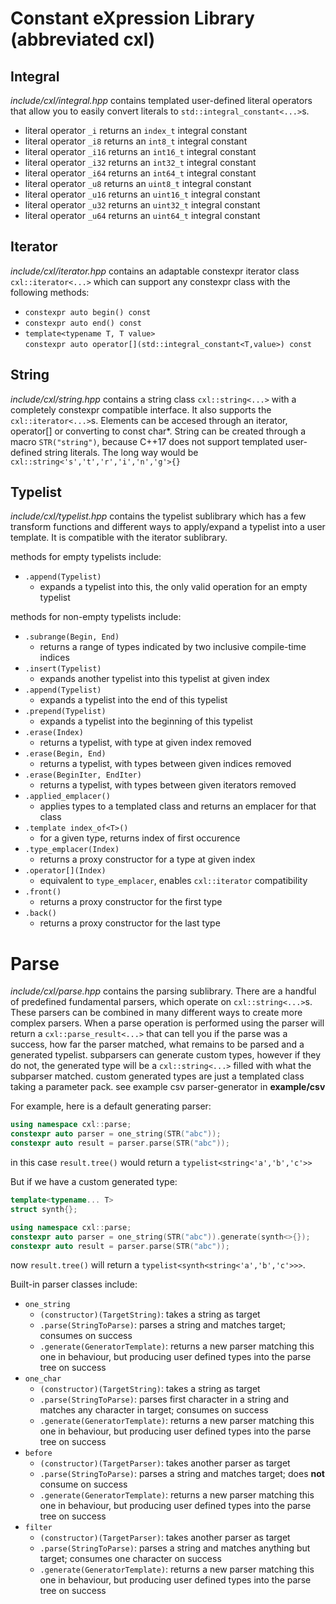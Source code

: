 # Constant eXpression Library (abbreviated **cxl**)

## Integral
*include/cxl/integral.hpp* contains templated user-defined 
literal operators that allow you to easily convert literals 
to `std::integral_constant<...>`s.
* literal operator `_i` returns an `index_t` integral constant
* literal operator `_i8` returns an `int8_t` integral constant
* literal operator `_i16` returns an `int16_t` integral constant
* literal operator `_i32` returns an `int32_t` integral constant
* literal operator `_i64` returns an `int64_t` integral constant
* literal operator `_u8` returns an `uint8_t` integral constant
* literal operator `_u16` returns an `uint16_t` integral constant
* literal operator `_u32` returns an `uint32_t` integral constant
* literal operator `_u64` returns an `uint64_t` integral constant

## Iterator
*include/cxl/iterator.hpp* contains an adaptable constexpr iterator class
`cxl::iterator<...>` which can support any constexpr class with the following methods:
* `constexpr auto begin() const`
* `constexpr auto end() const`
* `template<typename T, T value>`  
`constexpr auto operator[](std::integral_constant<T,value>) const`

## String
*include/cxl/string.hpp* contains a string class `cxl::string<...>` with 
a completely constexpr compatible interface. It also supports the
`cxl::iterator<...>`s. Elements can be accesed through 
an iterator, operator[] or converting to const char*. String can 
be created through a macro `STR("string")`, because C++17 
does not support templated user-defined string literals. The long way would 
be `cxl::string<'s','t','r','i','n','g'>{}`

## Typelist
*include/cxl/typelist.hpp* contains the typelist sublibrary 
which has a few transform functions and different 
ways to apply/expand a typelist into a user template. 
It is compatible with the iterator sublibrary.

methods for empty typelists include:
* `.append(Typelist)`
  * expands a typelist into this, the only valid operation for an empty typelist

methods for non-empty typelists include:
* `.subrange(Begin, End)`
  * returns a range of types indicated by two inclusive compile-time indices
* `.insert(Typelist)`
  * expands another typelist into this typelist at given index
* `.append(Typelist)`
  * expands a typelist into the end of this typelist
* `.prepend(Typelist)`
  * expands a typelist into the beginning of this typelist
* `.erase(Index)`
  * returns a typelist, with type at given index removed
* `.erase(Begin, End)`
  * returns a typelist, with types between given indices removed
* `.erase(BeginIter, EndIter)`
  * returns a typelist, with types between given iterators removed
* `.applied_emplacer()`
  * applies types to a templated class and returns an emplacer for that class
* `.template index_of<T>()`
  * for a given type, returns index of first occurence
* `.type_emplacer(Index)`
  * returns a proxy constructor for a type at given index
* `.operator[](Index)`
  * equivalent to `type_emplacer`, enables `cxl::iterator` compatibility
* `.front()`
  * returns a proxy constructor for the first type
* `.back()`
  * returns a proxy constructor for the last type

# Parse
*include/cxl/parse.hpp* contains the parsing sublibrary. 
There are a handful of predefined fundamental parsers, which operate on `cxl::string<...>`s. 
These parsers can be combined in many 
different ways to create more complex parsers.
When a parse operation is performed using the parser will return a 
`cxl::parse_result<...>` that can tell you if the parse was a success, how far 
the parser matched, what remains to be parsed and a generated typelist.
subparsers can generate custom types, however if they do not, the generated type 
will be a `cxl::string<...>` filled with what the subparser matched. 
custom generated types are just a templated class taking a parameter pack.
see example csv parser-generator in **example/csv**

For example, here is a default generating parser:
```c++
using namespace cxl::parse;
constexpr auto parser = one_string(STR("abc"));
constexpr auto result = parser.parse(STR("abc"));

```
in this case `result.tree()` would return a `typelist<string<'a','b','c'>>`

But if we have a custom generated type:
```c++
template<typename... T>
struct synth{};

using namespace cxl::parse;
constexpr auto parser = one_string(STR("abc")).generate(synth<>{});
constexpr auto result = parser.parse(STR("abc"));

```

now `result.tree()` will return a `typelist<synth<string<'a','b','c'>>>`. 

Built-in parser classes include:
* `one_string`
  * `(constructor)(TargetString)`: takes a string as target
  * `.parse(StringToParse)`: parses a string and matches target; consumes on success
  * `.generate(GeneratorTemplate)`: returns a new parser matching this one in behaviour, but producing user defined types into the parse tree on success
* `one_char`
  * `(constructor)(TargetString)`: takes a string as target
  * `.parse(StringToParse)`: parses first character in a string and matches any character in target; consumes on success
  * `.generate(GeneratorTemplate)`: returns a new parser matching this one in behaviour, but producing user defined types into the parse tree on success
* `before`
  * `(constructor)(TargetParser)`: takes another parser as target
  * `.parse(StringToParse)`: parses a string and matches target; does **not** consume on success
  * `.generate(GeneratorTemplate)`: returns a new parser matching this one in behaviour, but producing user defined types into the parse tree on success
* `filter`
  * `(constructor)(TargetParser)`: takes another parser as target
  * `.parse(StringToParse)`: parses a string and matches anything but target; consumes one character on success
  * `.generate(GeneratorTemplate)`: returns a new parser matching this one in behaviour, but producing user defined types into the parse tree on success